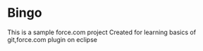 # Bingo
This is a sample force.com project
Created for learning basics of git,force.com plugin on eclipse
